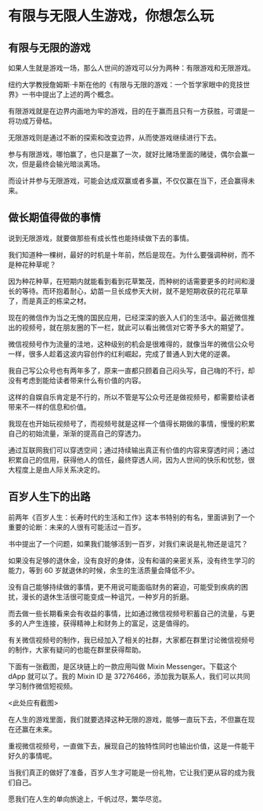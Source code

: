 # 有限与无限人生游戏，你想怎么玩

## 有限与无限的游戏

如果人生就是游戏一场，那么人世间的游戏可以分为两种：有限游戏和无限游戏。

纽约大学教授詹姆斯·卡斯在他的《有限与无限的游戏：一个哲学家眼中的竞技世界》一书中提出了上述的两个概念。

有限游戏就是在边界内画地为牢的游戏，目的在于赢而且只有一方获胜，可谓是一将功成万骨枯。

无限游戏则是通过不断的探索和改变边界，从而使游戏继续进行下去。

参与有限游戏，哪怕赢了，也只是赢了一次，就好比赌场里面的赌徒，偶尔会赢一次，但是最终会输光暗淡离场。

而设计并参与无限游戏，可能会达成双赢或者多赢，不仅仅赢在当下，还会赢得未来。

## 做长期值得做的事情

说到无限游戏，就要做那些有成长性也能持续做下去的事情。

我们知道种一棵树，最好的时机是十年前，然后是现在。为什么要强调种树，而不是种花种草呢？

因为种花种草，在短期内就能看到看到花草繁茂，而种树的话需要更多的时间和漫长的等待。而环抱着耐心，幼苗一旦长成参天大树，就不是短期收获的花花草草了，而是真正的栋梁之材。

现在的微信作为当之无愧的国民应用，已经深深的嵌入人们的生活中。最近微信推出的视频号，就在朋友圈的下一栏，就此可以看出微信对它寄予多大的期望了。

微信视频号作为流量的洼地，这种级别的机会是很难得的，就像当年的微信公众号一样，很多人趁着这波内容创作的红利崛起，完成了普通人到大佬的逆袭。

我自己写公众号也有两年多了，原来一直都只顾着自己闷头写，自己嗨的不行，却没有考虑到能给读者带来什么有价值的内容。

这样的自娱自乐肯定是不行的，所以不管是写公众号还是做视频号，都需要给读者带来不一样的信息和价值。

我现在也开始玩视频号了，而视频号就是这样一个值得长期做的事情，慢慢的积累自己的初始流量，渐渐的提高自己的穿透力。

通过互联网我们可以穿透空间；通过持续输出真正有价值的内容来穿透时间；通过积累自己的信用，获得他人的信任，最终穿透人间，因为人世间的快乐和忧愁，很大程度上是由人际关系决定的。

## 百岁人生下的出路

前两年《百岁人生：长寿时代的生活和工作》这本书特别的有名，里面讲到了一个重要的论断：未来的人很有可能活过一百岁。

书中提出了一个问题，如果我们能够活到一百岁，对我们来说是礼物还是诅咒？

如果没有足够的退休金，没有良好的身体，没有和谐的亲密关系，没有终生学习的能力，等到 60 岁就退休的时候，余生的生活质量会降低不少。

没有自己能够持续做的事情，更不用说可能面临财务的窘迫，可能受到疾病的困扰，漫长的退休生活很可能变成一种诅咒，一种岁月的折磨。

而去做一些长期看来会有收益的事情，比如通过微信视频号积蓄自己的流量，与更多的人产生连接，获得精神上和财务上的富足，这是值得的。

有关微信视频号的制作，我已经加入了相关的社群，大家都在群里讨论微信视频号的制作，大家有疑问的也能在群里获得帮助。

下面有一张截图，是区块链上的一款应用叫做 Mixin Messenger。下载这个 dApp 就可以了。我的 Mixin ID 是 37276466，添加我为联系人，我们可以共同学习制作微信短视频。

<此处应有截图>

在人生的游戏里面，我们就要选择这种无限的游戏，能够一直玩下去，不但赢在现在还赢在未来。

重视微信视频号，一直做下去，展现自己的独特性同时也输出价值，这是一件能干好久的事情呢。

当我们真正的做好了准备，百岁人生才可能是一份礼物，它让我们更从容的成为我们自己。

愿我们在人生的单向旅途上，千帆过尽，繁华尽览。
